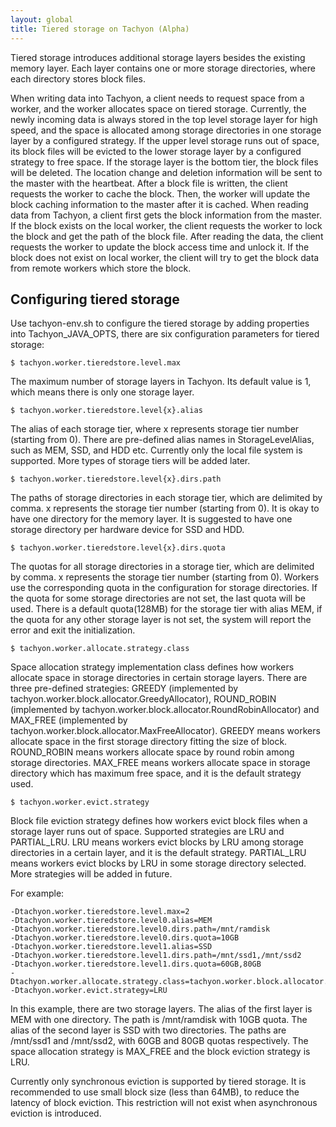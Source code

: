 ```yaml
---
layout: global
title: Tiered storage on Tachyon (Alpha)
---
```


Tiered storage introduces additional storage layers besides the existing memory layer. Each
layer contains one or more storage directories, where each directory stores block files.

When writing data into Tachyon, a client needs to request space from a worker, and the worker
allocates space on tiered storage. Currently, the newly incoming data is always stored in the top
level storage layer for high speed, and the space is allocated among storage directories in one
storage layer by a configured strategy. If the upper level storage runs out of space, its block
files will be evicted to the lower storage layer by a configured strategy to free space. If
the storage layer is the bottom tier, the block files will be deleted. The location change and
deletion information will be sent to the master with the heartbeat. After a block file is
written, the client requests the worker to cache the block. Then, the worker will update the block
caching information to the master after it is cached. When reading data from Tachyon, a client first
gets the block information from the master. If the block exists on the local worker, the client
requests the worker to lock the block and get the path of the block file. After reading the data,
the client requests the worker to update the block access time and unlock it. If the block does not
exist on local worker, the client will try to get the block data from remote workers which store the
block.

## Configuring tiered storage

Use tachyon-env.sh to configure the tiered storage by adding properties into
Tachyon_JAVA_OPTS, there are six configuration parameters for tiered storage:

    $ tachyon.worker.tieredstore.level.max
The maximum number of storage layers in Tachyon. Its default value is 1, which means there is only
one storage layer.

    $ tachyon.worker.tieredstore.level{x}.alias
The alias of each storage tier, where x represents storage tier number (starting from 0). There
are pre-defined alias names in StorageLevelAlias, such as MEM, SSD, and HDD etc. Currently only
the local file system is supported. More types of storage tiers will be added later.

    $ tachyon.worker.tieredstore.level{x}.dirs.path
The paths of storage directories in each storage tier, which are delimited by comma. x represents
the storage tier number (starting from 0). It is okay to have one directory for the memory layer. It
is suggested to have one storage directory per hardware device for SSD and HDD.

    $ tachyon.worker.tieredstore.level{x}.dirs.quota
The quotas for all storage directories in a storage tier, which are delimited by comma. x
represents the storage tier number (starting from 0). Workers use the corresponding quota in the
configuration for storage directories. If the quota for some storage directories are not set, the
last quota will be used. There is a default quota(128MB) for the storage tier with alias MEM, if the
quota for any other storage layer is not set, the system will report the error and exit the
initialization.

    $ tachyon.worker.allocate.strategy.class
Space allocation strategy implementation class defines how workers allocate space in storage
directories in certain storage layers. There are three pre-defined strategies:
GREEDY (implemented by tachyon.worker.block.allocator.GreedyAllocator),
ROUND_ROBIN (implemented by tachyon.worker.block.allocator.RoundRobinAllocator) and
MAX_FREE (implemented by tachyon.worker.block.allocator.MaxFreeAllocator).
GREEDY means workers allocate space in the first storage directory fitting the size of block.
ROUND_ROBIN means workers allocate space by round robin among storage directories.
MAX_FREE means workers allocate space in storage directory which has maximum free space, and it is
the default strategy used.

    $ tachyon.worker.evict.strategy
Block file eviction strategy defines how workers evict block files when a storage layer runs
out of space. Supported strategies are LRU and PARTIAL_LRU. LRU means workers evict blocks by LRU
among storage directories in a certain layer, and it is the default strategy. PARTIAL_LRU means
workers evict blocks by LRU in some storage directory selected. More strategies will be added in
future.

For example:

    -Dtachyon.worker.tieredstore.level.max=2
    -Dtachyon.worker.tieredstore.level0.alias=MEM
    -Dtachyon.worker.tieredstore.level0.dirs.path=/mnt/ramdisk
    -Dtachyon.worker.tieredstore.level0.dirs.quota=10GB
    -Dtachyon.worker.tieredstore.level1.alias=SSD
    -Dtachyon.worker.tieredstore.level1.dirs.path=/mnt/ssd1,/mnt/ssd2
    -Dtachyon.worker.tieredstore.level1.dirs.quota=60GB,80GB
    -Dtachyon.worker.allocate.strategy.class=tachyon.worker.block.allocator.MaxFreeAllocator
    -Dtachyon.worker.evict.strategy=LRU

In this example, there are two storage layers. The alias of the first layer is MEM with one
directory. The path is /mnt/ramdisk with 10GB quota. The alias of the second layer is SSD with two
directories. The paths are /mnt/ssd1 and /mnt/ssd2, with 60GB and 80GB quotas respectively. The
space allocation strategy is MAX_FREE and the block eviction strategy is LRU.

Currently only synchronous eviction is supported by tiered storage. It is recommended to use
small block size (less than 64MB), to reduce the latency of block eviction. This restriction will
not exist when asynchronous eviction is introduced.
